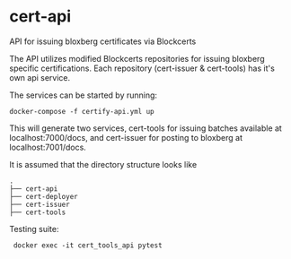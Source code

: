 # cert-api
API for issuing bloxberg certificates via Blockcerts

The API utilizes modified Blockcerts repositories for issuing bloxberg specific certifications.
Each repository (cert-issuer & cert-tools) has it's own api service.

The services can be started by running:

`
docker-compose -f certify-api.yml up
`

This will generate two services, cert-tools for issuing batches available at localhost:7000/docs, and cert-issuer for posting to bloxberg at localhost:7001/docs.

It is assumed that the directory structure looks like

```
.
├── cert-api
├── cert-deployer
├── cert-issuer
├── cert-tools

```

Testing suite:

```
 docker exec -it cert_tools_api pytest
```
